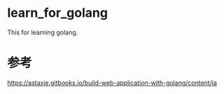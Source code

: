 # learn_for_golang
This for learning golang.
# 参考
https://astaxie.gitbooks.io/build-web-application-with-golang/content/ja